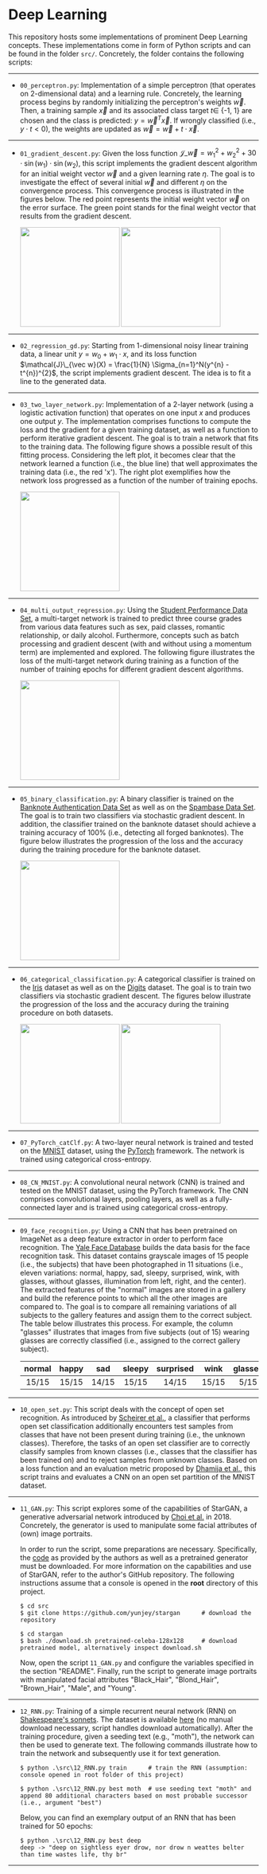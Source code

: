 # Deep Learning

This repository hosts some implementations of prominent Deep Learning concepts. These implementations come in form of Python scripts and can be found in the folder `src/`. Concretely, the folder contains the following scripts:

---
-  `00_perceptron.py`: Implementation of a simple perceptron (that operates on 2-dimensional data) and a learning rule. Concretely, the learning process begins by randomly initializing the perceptron's weights $\vec w$. Then, a training sample $\vec x$ and its associated class target $t \in$ {-1, 1} are chosen and the class is predicted: $y = \vec w^{T}\vec x$. If wrongly classified (i.e., $y \cdot t < 0$), the weights are updated as $\vec w = \vec w + t \cdot \vec x$.
---

- `01_gradient_descent.py`: Given the loss function $\mathcal{J}\_{\vec{w}} = w_1^2 + w_2^2 + 30 \cdot \sin(w_1) \cdot \sin(w_2)$, this script implements the gradient descent algorithm for an initial weight vector $\vec w$ and a given learning rate $\eta$. The goal is to investigate the effect of several initial $\vec w$ and different $\eta$ on the convergence process. This convergence process is illustrated in the figures below. The red point represents the initial weight vector $\vec w$ on the error surface. The green point stands for the final weight vector that results from the gradient descent.

   <img
    src="/imgs/01_gd_view1.png"
    height="200"
    align="left">
    
    <img
    src="/imgs/01_gd_view2.png"
    height="200">
---

- `02_regression_gd.py`: Starting from 1-dimensional noisy linear training data, a linear unit $y = w_0 + w_1 \cdot x$, and its loss function $\mathcal{J}\_{\vec w}(X) = \frac{1}{N} \Sigma_{n=1}^N(y^{n} - t^{n})^{2}$, the script implements gradient descent. The idea is to fit a line to the generated data.
---

- `03_two_layer_network.py`: Implementation of a 2-layer network (using a logistic activation function) that operates on one input $x$ and produces one output $y$. The implementation comprises functions to compute the loss and the gradient for a given training dataset, as well as a function to perform iterative gradient descent. The goal is to train a network that fits to the training data. The following figure shows a possible result of this fitting process. Considering the left plot, it becomes clear that the network learned a function (i.e., the blue line) that well approximates the training data (i.e., the red 'x'). The right plot exemplifies how the network loss progressed as a function of the number of training epochs.

   <img
    src="/imgs/03_two_layer_network.png"
    height="200">
---

- `04_multi_output_regression.py`: Using the [Student Performance Data Set](https://archive.ics.uci.edu/ml/datasets/Student+Performance#), a multi-target network is trained to predict three course grades from various data features such as sex, paid classes, romantic relationship, or daily alcohol. Furthermore, concepts such as batch processing and gradient descent (with and without using a momentum term) are implemented and explored. The following figure illustrates the loss of the multi-target network during training as a function of the number of training epochs for different gradient descent algorithms.

   <img
    src="/imgs/04_multi_output_regression.png"
    height="200">
---

- `05_binary_classification.py`: A binary classifier is trained on the [Banknote Authentication Data Set](https://archive.ics.uci.edu/ml/datasets/banknote+authentication) as well as on the [Spambase Data Set](https://archive.ics.uci.edu/ml/datasets/spambase). The goal is to train two classifiers via stochastic gradient descent. In addition, the classifier trained on the banknote dataset should achieve a training accuracy of 100% (i.e., detecting all forged banknotes). The figure below illustrates the progression of the loss and the accuracy during the training procedure for the banknote dataset.

   <img
    src="/imgs/05_bin_clf_banknote.png"
    height="200">
---

- `06_categorical_classification.py`: A categorical classifier is trained on the [Iris](https://scikit-learn.org/stable/modules/generated/sklearn.datasets.load_iris.html) dataset as well as on the [Digits](https://scikit-learn.org/stable/modules/generated/sklearn.datasets.load_digits.html) dataset. The goal is to train two classifiers via stochastic gradient descent. The figures below illustrate the progression of the loss and the accuracy during the training procedure on both datasets.

   <img
    src="/imgs/06_cat_clf_iris.png"
    height="200"
    align="left">
    
   <img
    src="/imgs/06_cat_clf_digits.png"
    height="200">
---

- `07_PyTorch_catClf.py`: A two-layer neural network is trained and tested on the [MNIST](https://pytorch.org/vision/main/generated/torchvision.datasets.MNIST.html) dataset, using the [PyTorch](https://pytorch.org/) framework. The network is trained using categorical cross-entropy.
---

- `08_CN_MNIST.py`: A convolutional neural network (CNN) is trained and tested on the MNIST dataset, using the PyTorch framework. The CNN comprises convolutional layers, pooling layers, as well as a fully-connected layer and is trained using categorical cross-entropy.
---

- `09_face_recognition.py`: Using a CNN that has been pretrained on ImageNet as a deep feature extractor in order to perform face recognition. The [Yale Face Database](http://vision.ucsd.edu/content/yale-face-database) builds the data basis for the face recognition task. This dataset contains grayscale images of 15 people (i.e., the subjects) that have been photographed in 11 situations (i.e., eleven variations: normal, happy, sad, sleepy, surprised, wink, with glasses, without glasses, illumination from left, right, and the center). The extracted features of the "normal" images are stored in a gallery and build the reference points to which all the other images are compared to. The goal is to compare all remaining variations of all subjects to the gallery features and assign them to the correct subject. The table below illustrates this process. For example, the column "glasses" illustrates that images from five subjects (out of 15) wearing glasses are correctly classified (i.e., assigned to the correct gallery subject). 

   normal  | happy | sad | sleepy | surprised | wink | glasses | noglasses | leftlight | rightlight | centerlight
   :---: | :---: | :---: | :---: | :---: | :---: | :---: | :---: | :---: | :---: | :---: 
   15/15 | 15/15 | 14/15 | 15/15 | 14/15 | 15/15 | 5/15 | 13/15 | 13/15 | 9/15 | 10/15
---

- `10_open_set.py`: This script deals with the concept of open set recognition. As introduced by [Scheirer et al.](https://ieeexplore.ieee.org/document/6365193), a classifier that performs open set classification additionally encounters test samples from classes that have not been present during training (i.e., the unknown classes). Therefore, the tasks of an open set classifier are to correctly classify samples from known classes (i.e., classes that the classifier has been trained on) and to reject samples from unknown classes. Based on a loss function and an evaluation metric proposed by [Dhamija et al.](https://dl.acm.org/doi/10.5555/3327546.3327590), this script trains and evaluates a CNN on an open set partition of the MNIST dataset. 
---

- `11_GAN.py`: This script explores some of the capabilities of StarGAN, a generative adversarial network introduced by [Choi et al.](https://openaccess.thecvf.com/content_cvpr_2018/html/Choi_StarGAN_Unified_Generative_CVPR_2018_paper.html) in 2018. Concretely, the generator is used to manipulate some facial attributes of (own) image portraits.

   In order to run the script, some preparations are necessary. Specifically, the [code](https://github.com/yunjey/stargan) as provided by the authors as well as a pretrained generator must be downloaded. For more information on the capabilities and use of StarGAN, refer to the author's GitHub repository. The following instructions assume that a console is opened in the **root** directory of this project.

   ```
   $ cd src
   $ git clone https://github.com/yunjey/stargan      # download the repository
   
   $ cd stargan
   $ bash ./download.sh pretrained-celeba-128x128     # download pretrained model, alternatively inspect download.sh
   ```
   
   Now, open the script `11_GAN.py` and configure the variables specified in the section "README". Finally, run the script to generate image portraits with manipulated facial attributes "Black_Hair", "Blond_Hair", "Brown_Hair", "Male", and "Young".
---

- `12_RNN.py`: Training of a simple recurrent neural network (RNN) on [Shakespeare's sonnets](https://en.wikipedia.org/wiki/Shakespeare%27s_sonnets). The dataset is available [here](https://github.com/brunoklein99/deep-learning-notes/blob/master/shakespeare.txt) (no manual download necessary, script handles download automatically). After the training procedure, given a seeding text (e.g., "moth"), the network can then be used to generate text. The following commands illustrate how to train the network and subsequently use it for text generation. 

   ```
   $ python .\src\12_RNN.py train      # train the RNN (assumption: console opened in root folder of this project)
   
   $ python .\src\12_RNN.py best moth  # use seeding text "moth" and append 80 additional characters based on most probable successor (i.e., argument "best")
   ```
   Below, you can find an exemplary output of an RNN that has been trained for 50 epochs:
   
   ```   
   $ python .\src\12_RNN.py best deep
   deep -> "deep on sightless eyer drow, nor drow n weattes belter than time wastes life, thy br"
   ```
---


   
 



